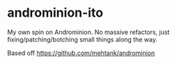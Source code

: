 # androminion-ito
My own spin on Androminion. No massive refactors, just fixing/patching/botching small things along the way.

Based off https://github.com/mehtank/androminion
